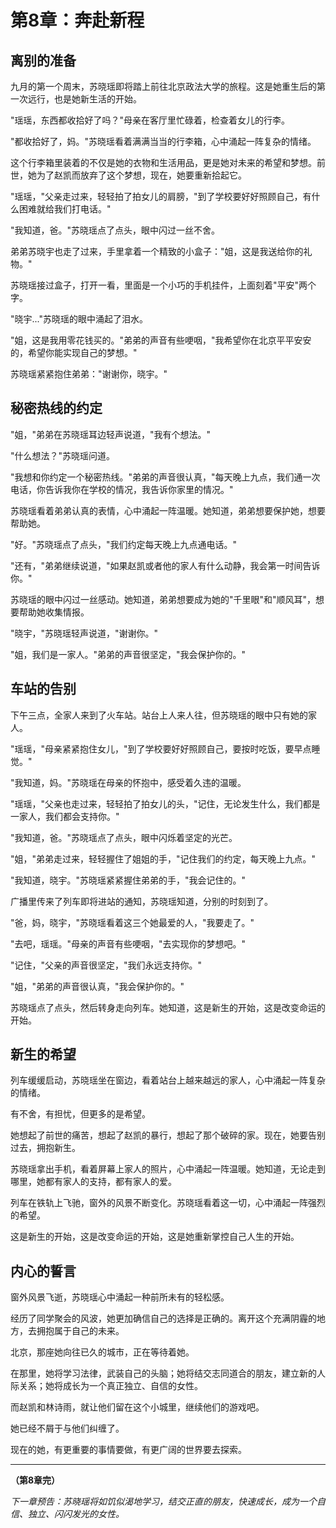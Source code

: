 # 第8章：奔赴新程

## 离别的准备

九月的第一个周末，苏晓瑶即将踏上前往北京政法大学的旅程。这是她重生后的第一次远行，也是她新生活的开始。

"瑶瑶，东西都收拾好了吗？"母亲在客厅里忙碌着，检查着女儿的行李。

"都收拾好了，妈。"苏晓瑶看着满满当当的行李箱，心中涌起一阵复杂的情绪。

这个行李箱里装着的不仅是她的衣物和生活用品，更是她对未来的希望和梦想。前世，她为了赵凯而放弃了这个梦想，现在，她要重新拾起它。

"瑶瑶，"父亲走过来，轻轻拍了拍女儿的肩膀，"到了学校要好好照顾自己，有什么困难就给我们打电话。"

"我知道，爸。"苏晓瑶点了点头，眼中闪过一丝不舍。

弟弟苏晓宇也走了过来，手里拿着一个精致的小盒子："姐，这是我送给你的礼物。"

苏晓瑶接过盒子，打开一看，里面是一个小巧的手机挂件，上面刻着"平安"两个字。

"晓宇..."苏晓瑶的眼中涌起了泪水。

"姐，这是我用零花钱买的。"弟弟的声音有些哽咽，"我希望你在北京平平安安的，希望你能实现自己的梦想。"

苏晓瑶紧紧抱住弟弟："谢谢你，晓宇。"

## 秘密热线的约定

"姐，"弟弟在苏晓瑶耳边轻声说道，"我有个想法。"

"什么想法？"苏晓瑶问道。

"我想和你约定一个秘密热线。"弟弟的声音很认真，"每天晚上九点，我们通一次电话，你告诉我你在学校的情况，我告诉你家里的情况。"

苏晓瑶看着弟弟认真的表情，心中涌起一阵温暖。她知道，弟弟想要保护她，想要帮助她。

"好。"苏晓瑶点了点头，"我们约定每天晚上九点通电话。"

"还有，"弟弟继续说道，"如果赵凯或者他的家人有什么动静，我会第一时间告诉你。"

苏晓瑶的眼中闪过一丝感动。她知道，弟弟想要成为她的"千里眼"和"顺风耳"，想要帮助她收集情报。

"晓宇，"苏晓瑶轻声说道，"谢谢你。"

"姐，我们是一家人。"弟弟的声音很坚定，"我会保护你的。"

## 车站的告别

下午三点，全家人来到了火车站。站台上人来人往，但苏晓瑶的眼中只有她的家人。

"瑶瑶，"母亲紧紧抱住女儿，"到了学校要好好照顾自己，要按时吃饭，要早点睡觉。"

"我知道，妈。"苏晓瑶在母亲的怀抱中，感受着久违的温暖。

"瑶瑶，"父亲也走过来，轻轻拍了拍女儿的头，"记住，无论发生什么，我们都是一家人，我们都会支持你。"

"我知道，爸。"苏晓瑶点了点头，眼中闪烁着坚定的光芒。

"姐，"弟弟走过来，轻轻握住了姐姐的手，"记住我们的约定，每天晚上九点。"

"我知道，晓宇。"苏晓瑶紧紧握住弟弟的手，"我会记住的。"

广播里传来了列车即将进站的通知，苏晓瑶知道，分别的时刻到了。

"爸，妈，晓宇，"苏晓瑶看着这三个她最爱的人，"我要走了。"

"去吧，瑶瑶。"母亲的声音有些哽咽，"去实现你的梦想吧。"

"记住，"父亲的声音很坚定，"我们永远支持你。"

"姐，"弟弟的声音很认真，"我会保护你的。"

苏晓瑶点了点头，然后转身走向列车。她知道，这是新生的开始，这是改变命运的开始。

## 新生的希望

列车缓缓启动，苏晓瑶坐在窗边，看着站台上越来越远的家人，心中涌起一阵复杂的情绪。

有不舍，有担忧，但更多的是希望。

她想起了前世的痛苦，想起了赵凯的暴行，想起了那个破碎的家。现在，她要告别过去，拥抱新生。

苏晓瑶拿出手机，看着屏幕上家人的照片，心中涌起一阵温暖。她知道，无论走到哪里，她都有家人的支持，都有家人的爱。

列车在铁轨上飞驰，窗外的风景不断变化。苏晓瑶看着这一切，心中涌起一阵强烈的希望。

这是新生的开始，这是改变命运的开始，这是她重新掌控自己人生的开始。

## 内心的誓言

窗外风景飞逝，苏晓瑶心中涌起一种前所未有的轻松感。

经历了同学聚会的风波，她更加确信自己的选择是正确的。离开这个充满阴霾的地方，去拥抱属于自己的未来。

北京，那座她向往已久的城市，正在等待着她。

在那里，她将学习法律，武装自己的头脑；她将结交志同道合的朋友，建立新的人际关系；她将成长为一个真正独立、自信的女性。

而赵凯和林诗雨，就让他们留在这个小城里，继续他们的游戏吧。

她已经不屑于与他们纠缠了。

现在的她，有更重要的事情要做，有更广阔的世界要去探索。

---

**（第8章完）**

*下一章预告：苏晓瑶将如饥似渴地学习，结交正直的朋友，快速成长，成为一个自信、独立、闪闪发光的女性。*
